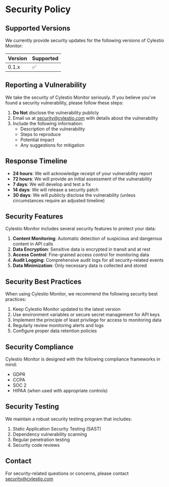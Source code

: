 # Security Policy

## Supported Versions

We currently provide security updates for the following versions of Cylestio Monitor:

| Version | Supported          |
| ------- | ------------------ |
| 0.1.x   | :white_check_mark: |

## Reporting a Vulnerability

We take the security of Cylestio Monitor seriously. If you believe you've found a security vulnerability, please follow these steps:

1. **Do Not** disclose the vulnerability publicly
2. Email us at security@cylestio.com with details about the vulnerability
3. Include the following information:
   - Description of the vulnerability
   - Steps to reproduce
   - Potential impact
   - Any suggestions for mitigation

## Response Timeline

- **24 hours**: We will acknowledge receipt of your vulnerability report
- **72 hours**: We will provide an initial assessment of the vulnerability
- **7 days**: We will develop and test a fix
- **14 days**: We will release a security patch
- **30 days**: We will publicly disclose the vulnerability (unless circumstances require an adjusted timeline)

## Security Features

Cylestio Monitor includes several security features to protect your data:

1. **Content Monitoring**: Automatic detection of suspicious and dangerous content in API calls
2. **Data Encryption**: Sensitive data is encrypted in transit and at rest
3. **Access Control**: Fine-grained access control for monitoring data
4. **Audit Logging**: Comprehensive audit logs for all security-related events
5. **Data Minimization**: Only necessary data is collected and stored

## Security Best Practices

When using Cylestio Monitor, we recommend the following security best practices:

1. Keep Cylestio Monitor updated to the latest version
2. Use environment variables or secure secret management for API keys
3. Implement the principle of least privilege for access to monitoring data
4. Regularly review monitoring alerts and logs
5. Configure proper data retention policies

## Security Compliance

Cylestio Monitor is designed with the following compliance frameworks in mind:

- GDPR
- CCPA
- SOC 2
- HIPAA (when used with appropriate controls)

## Security Testing

We maintain a robust security testing program that includes:

1. Static Application Security Testing (SAST)
2. Dependency vulnerability scanning
3. Regular penetration testing
4. Security code reviews

## Contact

For security-related questions or concerns, please contact security@cylestio.com 
